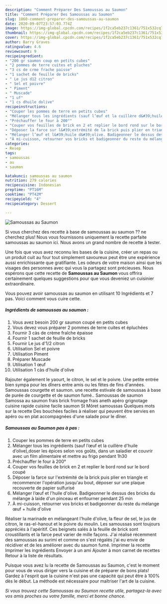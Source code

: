 ```yaml
---
description: "Comment Préparer Des Samoussas au Saumon"
title: "Comment Préparer Des Samoussas au Saumon"
slug: 1860-comment-preparer-des-samoussas-au-saumon
date: 2020-09-07T23:57:03.774Z
image: https://img-global.cpcdn.com/recipes/1f2ca5eb237c1361/751x532cq70/samoussas-au-saumon-photo-principale-de-la-recette.jpg
thumbnail: https://img-global.cpcdn.com/recipes/1f2ca5eb237c1361/751x532cq70/samoussas-au-saumon-photo-principale-de-la-recette.jpg
cover: https://img-global.cpcdn.com/recipes/1f2ca5eb237c1361/751x532cq70/samoussas-au-saumon-photo-principale-de-la-recette.jpg
author: Barry Graves
ratingvalue: 4.6
reviewcount: 9
recipeingredient:
- "200 gr saumon coup en petits cubes"
- "2 pommes de terre cuites et pluches"
- "3 cs de crme frache paisse"
- "1 sachet de feuille de bricks"
- " Le jus d12 citron"
- " Sel et poivre"
- " Piment"
- " Muscade"
- "1 uf"
- "1 cs dhuile dolive"
recipeinstructions:
- "Couper les pommes de terre en petits cubes"
- "Mélanger tous les ingrédients (sauf l’œuf et la cuillère d&#39;huile d’olive),doser les épices selon vos goûts, dans un saladier et couvrir avec un film alimentaire et mettre au frigo pendant 1h30"
- "Préchauffer le four à 200°"
- "Couper vos feuilles de brick en 2 et replier le bord rond sur le bord coupé"
- "Déposer la farce sur l&#39;extrémité de la brick puis plier en triangle et recommencer l&#39;opération jusqu&#39;au bout, déposer sur une plaque recouverte de papier sulfurisé"
- "Mélanger l’œuf et l&#39;huile d&#39;olive. Badigeonner le dessus des bricks du mélange à laide d&#39;un pinceau et enfourner pendant 25 min"
- "À mi-cuisson, retourner vos bricks et badigeonner du reste du mélange œuf + huile d&#39;olive"
categories:
- Resep
tags:
- samoussas
- au
- saumon

katakunci: samoussas au saumon 
nutrition: 279 calories
recipecuisine: Indonesian
preptime: "PT16M"
cooktime: "PT42M"
recipeyield: "4"
recipecategory: Dessert

---
```



![Samoussas au Saumon](https://img-global.cpcdn.com/recipes/1f2ca5eb237c1361/751x532cq70/samoussas-au-saumon-photo-principale-de-la-recette.jpg)

Si vous cherchez des recette à base de samoussas au saumon ?? ne cherchez plus! Nous vous fournissons uniquement la recette parfaite samoussas au saumon ici. Nous avons un grand nombre de recette à tester.

Une fois que vous avez reconnu les bases de la cuisine, créer un repas ou un produit cuit au four tout simplement savoureux peut être une expérience aussi enrichissante que gratifiante. Les odeurs de votre maison ainsi que les visages des personnes avec qui vous la partagez sont précieuses. Nous espérons que cette recette de <strong> Samoussas au Saumon </strong> vous offrira certainement quelques suggestions pour que vous deveniez un cuisinier extraordinaire.

<!--inarticleads1-->

Vous pouvez avoir samoussas au saumon en utilisant 10 Ingrédients et 7 pas. Voici comment vous cuire cette.

##### Ingrédients de samoussas au saumon :

1. Vous avez besoin 200 gr saumon coupé en petits cubes
1. Vous devez vous préparer 2 pommes de terre cuites et épluchées
1. Fournir 3 càs de crème fraîche épaisse
1. Fournir 1 sachet de feuille de bricks
1. Fournir  Le jus d&#39;1/2 citron
1. Utilisation  Sel et poivre
1. Utilisation  Piment
1. Préparer  Muscade
1. Utilisation 1 œuf
1. Utilisation 1 càs d&#39;huile d&#39;olive


Rajouter également le yaourt, le citron, le sel et le poivre. Une petite entrée bien sympa pour les dîners entre amis ou les fêtes de fins d&#39;années. Samoussas courgette et saumon. une recette estivale de samoussas à base de purée de courgette et de saumon fumé.. Samoussas de saumon Samossa au saumon frais brick fromage frais aneth apéro grignotage cuisine rapide cuisine facile saumon St Môret samoussas Quelques mots sur la recette Des bouchées faciles à réaliser qui peuvent être servies en apéro ou en plat accompagnées d&#39;une salade pour le dîner. 

<!--inarticleads2-->

##### Samoussas au Saumon pas à pas :

1. Couper les pommes de terre en petits cubes
1. Mélanger tous les ingrédients (sauf l’œuf et la cuillère d&#39;huile d’olive),doser les épices selon vos goûts, dans un saladier et couvrir avec un film alimentaire et mettre au frigo pendant 1h30
1. Préchauffer le four à 200°
1. Couper vos feuilles de brick en 2 et replier le bord rond sur le bord coupé
1. Déposer la farce sur l&#39;extrémité de la brick puis plier en triangle et recommencer l&#39;opération jusqu&#39;au bout, déposer sur une plaque recouverte de papier sulfurisé
1. Mélanger l’œuf et l&#39;huile d&#39;olive. Badigeonner le dessus des bricks du mélange à laide d&#39;un pinceau et enfourner pendant 25 min
1. À mi-cuisson, retourner vos bricks et badigeonner du reste du mélange œuf + huile d&#39;olive


Réaliser la marinade en mélangeant l&#39;huile d&#39;olive, la fleur de sel, le jus de citron, le ras-el-hanout et le poivre du moulin. Les samoussas sont toujours appréciés à l&#39;apéritif. Ces beignets salés à la feuille de brick sont croustillants et la farce peut varier de mille façons. J&#39;ai réalisé récemment des samoussas au surimi et comme on s&#39;est régalés j&#39;ai eu envie de récidiver et de les améliorer avec du saumon fumé. Imprimer la recette Imprimer les ingrédients Envoyer à un ami Ajouter à mon carnet de recettes Retour à la liste de résultats. 

<!--inarticleads1-->

<p>
Puisque vous avez lu la recette de Samoussas au Saumon, c'est le moment pour vous de vous diriger vers la cuisine et de préparer de bons plats! Gardez à l'esprit que la cuisine n'est pas une capacité qui peut être à 100% dès le début. La méthode est nécessaire pour maîtriser l'art de la cuisine.
</p>

<p>
<i>Si vous trouvez cette Samoussas au Saumon recette utile, partagez-la avec vos amis proches ou votre famille, merci et bonne chance.</i>
</p>
